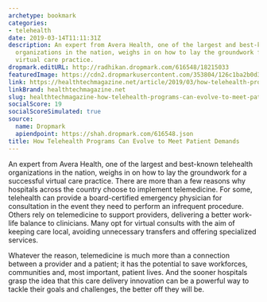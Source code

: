 ```yaml
---
archetype: bookmark
categories:
- telehealth
date: 2019-03-14T11:11:31Z
description: An expert from Avera Health, one of the largest and best-known telehealth
  organizations in the nation, weighs in on how to lay the groundwork for a successful
  virtual care practice.
dropmark.editURL: http://radhikan.dropmark.com/616548/18215033
featuredImage: https://cdn2.dropmarkusercontent.com/353804/126c1ba2b0d3c162107fb38d703d0c2858510ff9610767b33059247e7c936f55/thumbnail/HT_Telemedicine_Avera_GettyImages-1061502044.jpg?Expires=1557430063&Signature=AQ940d5lv6A5lAzX5KAy5nN4fAyP3Gz8X5-R31kkz5MaMYrx1uX-RRxaGa3iQFn4k6Tr1kvzXLGsoJ1OMUO7JAUI4u3CajluH9W5UpB3S92otSo65gaShVvdvxaMID3KKoVNWNPM6uEmDG0Qb0APtlaFaWXOXmJv2JxhoKCvqukOmqwYwSda9qeuUonkoVMHi6YGevP8S~juIWoI86RILX0ReCsp~JUJy9uYauGeNdBxwcmF5X9MOSQd2AFE0toaEoWw8JRg0eUyo14lkW-E~2G5WGi6E1Mhpyxq2-Gfhj0hvxzqyI90aJ9ua5k5v-U1TLXy4BcXz2BhkDKXLbOndg__&Key-Pair-Id=APKAITQYWVEN757ZA4KQ
link: https://healthtechmagazine.net/article/2019/03/how-telehealth-programs-can-evolve-meet-patient-demands
linkBrand: healthtechmagazine.net
slug: healthtechmagazine-how-telehealth-programs-can-evolve-to-meet-patient-demands
socialScore: 19
socialScoreSimulated: true
source:
  name: Dropmark
  apiendpoint: https://shah.dropmark.com/616548.json
title: How Telehealth Programs Can Evolve to Meet Patient Demands
---
```

An expert from Avera Health, one of the largest and best-known telehealth organizations in the nation, weighs in on how to lay the groundwork for a successful virtual care practice. There are more than a few reasons why hospitals across the country choose to implement telemedicine. For some, telehealth can provide a board-certified emergency physician for consultation in the event they need to perform an infrequent procedure. Others rely on telemedicine to support providers, delivering a better work-life balance to clinicians. Many opt for virtual consults with the aim of keeping care local, avoiding unnecessary transfers and offering specialized services. 

Whatever the reason, telemedicine is much more than a connection between a provider and a patient; it has the potential to save workforces, communities and, most important, patient lives. And the sooner hospitals grasp the idea that this care delivery innovation can be a powerful way to tackle their goals and challenges, the better off they will be.

